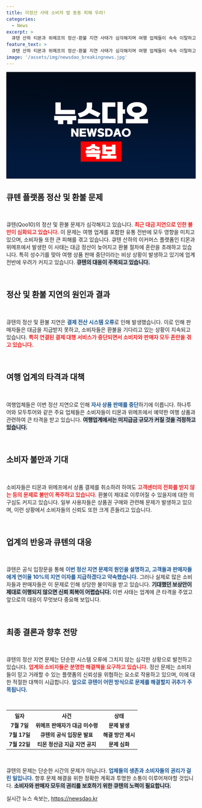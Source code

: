 ```yaml
---
title: 미정산 사태 소비자 발 동동 피해 우려!
categories:
  - News
excerpt: >
  큐텐 산하 티몬과 위메프의 정산·환불 지연 사태가 심각해지며 여행 업체들이 속속 이탈하고 있다. 고객 환불 여부가 불투명해지면서 성수기를 앞둔 업계에 큰 타격을 미칠 것으로 우려되고 있다. 소비자들의 불만이 폭주하는 상황, 큐텐의 긴급 대응이 필요한 때다!
feature_text: >
  큐텐 산하 티몬과 위메프의 정산·환불 지연 사태가 심각해지며 여행 업체들이 속속 이탈하고 있다. 고객 환불 여부가 불투명해지면서 성수기를 앞둔 업계에 큰 타격을 미칠 것으로 우려되고 있다. 소비자들의 불만이 폭주하는 상황, 큐텐의 긴급 대응이 필요한 때다!
image: '/assets/img/newsdao_breakingnews.jpg'
---
```


<p><img src="/assets/img/newsdao_breakingnews.jpg" alt="ontimetimes 속보" /></p>

<h2 data-ke-size="size26">큐텐 플랫폼 정산 및 환불 문제</h2>

<p data-ke-size="size16">&nbsp;</p>

<p>큐텐(Qoo10)의 정산 및 환불 문제가 심각해지고 있습니다. <b><span style="color: #ee2323;">최근 대금 지연으로 인한 불만이 심화되고 있습니다.</span></b> 이 문제는 여행 업계를 포함한 유통 전반에 모두 영향을 미치고 있으며, 소비자들 또한 큰 피해를 겪고 있습니다. 큐텐 산하의 이커머스 플랫폼인 티몬과 위메프에서 발생한 이 사태는 대금 정산이 늦어지고 환불 절차에 혼란을 초래하고 있습니다. 특히 성수기를 맞아 여행 상품 판매 중단이라는 비상 상황이 발생하고 있기에 업계 전반에 우려가 커지고 있습니다. <b><span style="background-color: #21538527;">큐텐의 대응이 주목되고 있습니다.</span></b> </p>

<p data-ke-size="size16">&nbsp;</p>

<h2 data-ke-size="size26">정산 및 환불 지연의 원인과 결과</h2>

<p data-ke-size="size16">&nbsp;</p>

<p>큐텐의 정산 및 환불 지연은 <b><span style="color: #1a5490;">결제 전산 시스템 오류</span></b>로 인해 발생했습니다. 이로 인해 판매자들은 대금을 지급받지 못하고, 소비자들은 환불을 기다리고 있는 상황이 지속되고 있습니다. <b><span style="color: #ee2323;">특히 연결된 결제 대행 서비스가 중단되면서 소비자와 판매자 모두 혼란을 겪고 있습니다.</span></b> </p>

<p data-ke-size="size16">&nbsp;</p>

<h2 data-ke-size="size26">여행 업계의 타격과 대책</h2>

<p data-ke-size="size16">&nbsp;</p>

<p>여행업체들은 이번 정산 지연으로 인해 <b><span style="color: #1a5490;">자사 상품 판매를 중단</span></b>하기에 이릅니다. 하나투어와 모두투어와 같은 주요 업체들은 소비자들이 티몬과 위메프에서 예약한 여행 상품과 관련하여 큰 타격을 받고 있습니다. <b><span style="background-color: #21538527;">여행업계에서는 미지급금 규모가 커질 것을 걱정하고 있습니다.</span></b>  </p>

<p data-ke-size="size16">&nbsp;</p>

<h2 data-ke-size="size26">소비자 불만과 기대</h2>

<p data-ke-size="size16">&nbsp;</p>

<p>소비자들은 티몬과 위메프에서 상품 결제를 취소하려 하여도 <b><span style="color: #ee2323;">고객센터의 전화를 받지 않는 등의 문제로 불만이 폭주하고 있습니다.</span></b> 환불이 제대로 이루어질 수 있을지에 대한 의구심도 커지고 있습니다. 일부 사용자들은 상품권 구매와 관련해 문제가 발생하고 있으며, 이런 상황에서 소비자들의 신뢰도 또한 크게 흔들리고 있습니다.</p>

<p data-ke-size="size16">&nbsp;</p>

<h2 data-ke-size="size26">업계의 반응과 큐텐의 대응</h2>

<p data-ke-size="size16">&nbsp;</p>

<p>큐텐은 공식 입장문을 통해 <b><span style="color: #1a5490;">이번 정산 지연 문제의 원인을 설명하고, 고객들과 판매자들에게 연이율 10%의 지연 이자를 지급하겠다고 약속했습니다.</span></b> 그러나 실제로 많은 소비자들과 판매자들은 이 문제로 인해 상당한 불이익을 받고 있습니다. <b><span style="background-color: #21538527;">기대했던 보상안이 제대로 이행되지 않으면 신뢰 회복이 어렵습니다.</span></b> 이번 사태는 업계에 큰 타격을 주었고 앞으로의 대응이 무엇보다 중요해 보입니다.</p>

<p data-ke-size="size16">&nbsp;</p>

<h2 data-ke-size="size26">최종 결론과 향후 전망</h2>

<p data-ke-size="size16">&nbsp;</p>

<p>큐텐의 정산 지연 문제는 단순한 시스템 오류에 그치지 않는 심각한 상황으로 발전하고 있습니다. <b><span style="color: #ee2323;">업계와 소비자들은 분명한 해결책을 요구하고 있습니다.</span></b> 정산 문제는 소비자들이 믿고 거래할 수 있는 플랫폼의 신뢰성을 위협하는 요소로 작용하고 있으며, 이에 대한 적절한 대책이 시급합니다. <b><span style="color: #1a5490;">앞으로 큐텐이 어떤 방식으로 문제를 해결할지 귀추가 주목됩니다.</span></b> </p>

<p data-ke-size="size16">&nbsp;</p>

<table>
  <tr>
    <th style="text-align: center;"><b>일자</b></th>
    <th style="text-align: center;"><b>사건</b></th>
    <th style="text-align: center;"><b>상태</b></th>
  </tr>
  <tr>
    <td style="text-align: center; height: 17px;"><b>7월 7일</b></td>
    <td style="text-align: center; height: 17px;"><b>위메프 판매자가 대금 미수령</b></td>
    <td style="text-align: center; height: 17px;"><b>문제 발생</b></td>
  </tr>
  <tr>
    <td style="text-align: center; height: 17px;"><b>7월 17일</b></td>
    <td style="text-align: center; height: 17px;"><b>큐텐의 공식 입장문 발표</b></td>
    <td style="text-align: center; height: 17px;"><b>해결 방안 제시</b></td>
  </tr>
  <tr>
    <td style="text-align: center; height: 17px;"><b>7월 22일</b></td>
    <td style="text-align: center; height: 17px;"><b>티몬 정산금 지급 지연 공지</b></td>
    <td style="text-align: center; height: 17px;"><b>문제 심화</b></td>
  </tr>
</table>

<p data-ke-size="size16">&nbsp;</p>

<p>큐텐의 문제는 단순한 시간의 문제가 아닙니다. <b><span style="color: #1a5490;">업체들의 생존과 소비자들의 권리가 걸린 일입니다.</span></b> 향후 문제 해결을 위한 정확한 계획과 투명한 소통이 이루어져야할 것입니다. <b><span style="background-color: #21538527;">소비자와 판매자 모두의 권리를 보호하기 위한 큐텐의 노력이 필요합니다.</span></b></p>
실시간 뉴스 속보는, <a href="https://newsdao.kr" rel="dofollow">https://newsdao.kr</a>


